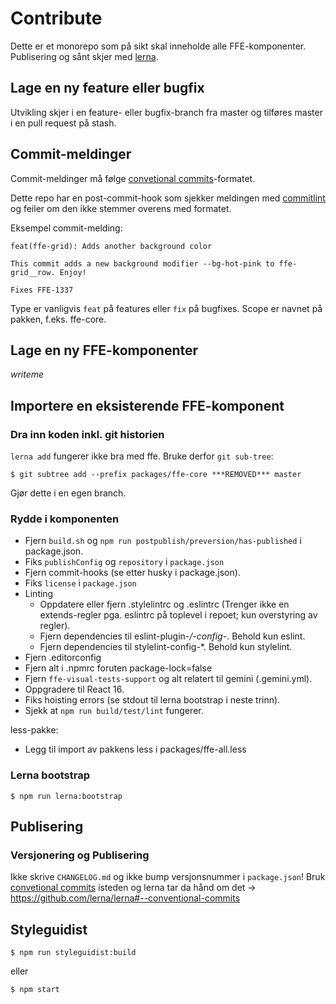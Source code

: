 # Contribute

Dette er et monorepo som på sikt skal inneholde alle FFE-komponenter.
Publisering og sånt skjer med [lerna](https://lernajs.io).

## Lage en ny feature eller bugfix

Utvikling skjer i en feature- eller bugfix-branch fra master og tilføres master
i en pull request på stash.

## Commit-meldinger

Commit-meldinger må følge [convetional commits](https://conventionalcommits.org/)-formatet.

Dette repo har en post-commit-hook som sjekker meldingen med [commitlint](https://github.com/marionebl/commitlint)
og feiler om den ikke stemmer overens med formatet.

Eksempel commit-melding:

```
feat(ffe-grid): Adds another background color

This commit adds a new background modifier --bg-hot-pink to ffe-grid__row. Enjoy!

Fixes FFE-1337
```

Type er vanligvis `feat` på features eller `fix` på bugfixes. Scope er navnet på pakken, f.eks. ffe-core.

## Lage en ny FFE-komponenter

_writeme_

## Importere en eksisterende FFE-komponent

### Dra inn koden inkl. git historien

`lerna add` fungerer ikke bra med ffe. Bruke derfor `git sub-tree`:

```
$ git subtree add --prefix packages/ffe-core ***REMOVED*** master
```

Gjør dette i en egen branch.

### Rydde i komponenten

* Fjern `build.sh` og `npm run postpublish/preversion/has-published` i package.json.
* Fiks `publishConfig` og `repository` i `package.json`
* Fjern commit-hooks (se etter husky i package.json).
* Fiks `license` i `package.json`
* Linting
  * Oppdatere eller fjern .stylelintrc og .eslintrc (Trenger ikke en extends-regler pga. eslintrc på toplevel i repoet; kun overstyring av regler).
  * Fjern dependencies til eslint-plugin-*/-config-*. Behold kun eslint.
  * Fjern dependencies til stylelint-config-*. Behold kun stylelint.
* Fjern .editorconfig
* Fjern alt i .npmrc foruten package-lock=false
* Fjern `ffe-visual-tests-support` og alt relatert til gemini (.gemini.yml).
* Oppgradere til React 16.
* Fiks hoisting errors (se stdout til lerna bootstrap i neste trinn).
* Sjekk at `npm run build/test/lint` fungerer.

less-pakke:
* Legg til import av pakkens less i packages/ffe-all.less


### Lerna bootstrap

```
$ npm run lerna:bootstrap
```

## Publisering

###  Versjonering og Publisering

Ikke skrive `CHANGELOG.md` og ikke bump versjonsnummer i `package.json`!
Bruk [convetional commits](https://conventionalcommits.org/) isteden og lerna tar da hånd om det
-> https://github.com/lerna/lerna#--conventional-commits


## Styleguidist

```
$ npm run styleguidist:build
```

eller

```
$ npm start
```
